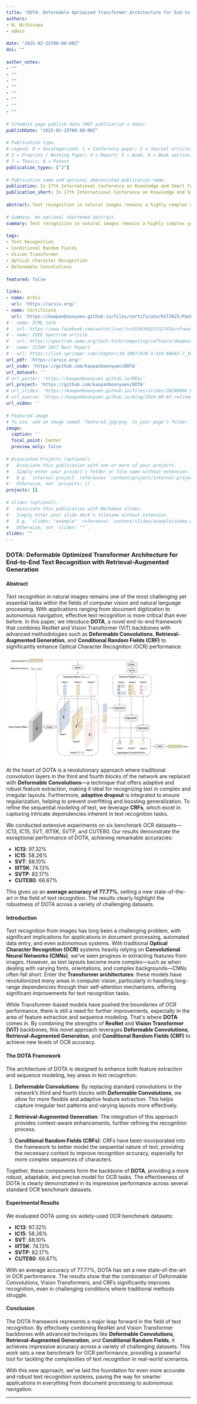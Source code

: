 ```yaml
---
title: "DOTA: Deformable Optimized Transformer Architecture for End-to-End Text Recognition with Retrieval-Augmented Generation"
authors:
- N. Nithisopa
- admin

date: "2025-02-25T00:00:00Z"
doi: ""

author_notes:
- ""
- ""
- ""
- ""
- ""
- ""
- ""
- ""

# Schedule page publish date (NOT publication's date).
publishDate: "2025-02-25T00:00:00Z"

# Publication type.
# Legend: 0 = Uncategorized; 1 = Conference paper; 2 = Journal article;
# 3 = Preprint / Working Paper; 4 = Report; 5 = Book; 6 = Book section;
# 7 = Thesis; 8 = Patent
publication_types: ["2"]

# Publication name and optional abbreviated publication name.
publication: In 17th International Conference on Knowledge and Smart Technology (KST2025)
publication_short: In 17th International Conference on Knowledge and Smart Technology (KST2025)

abstract: Text recognition in natural images remains a highly complex yet vital challenge, with wide-ranging applications in computer vision and natural language processing. In this paper, we present a novel end-to-end framework that integrates ResNet and Vision Transformer (ViT) backbones with cutting-edge techniques such as Deformable Convolutions, Retrieval-Augmented Generation, and Conditional Random Fields (CRF). These innovations work together to significantly improve feature representation and Optical Character Recognition (OCR) performance. By replacing the standard convolution layers in the third and fourth blocks with Deformable Convolutions, the framework adapts more flexibly to complex text layouts, while adaptive dropout helps prevent overfitting and enhance generalization. Moreover, incorporating CRFs refines the sequence modeling for more accurate text recognition. Extensive experiments on six benchmark datasets—IC13, IC15, SVT, IIIT5K, SVTP, and CUTE80—demonstrate the framework’s exceptional performance, achieving remarkable accuracies of 97.32% on IC13, 58.26% on IC15, 88.10% on SVT, 74.13% on IIIT5K, 82.17% on SVTP, and 66.67% on CUTE80, yielding an average accuracy of 77.77%. These results establish a new state-of-the-art for text recognition, showing the robustness of our approach across diverse and challenging datasets. Our method represents a significant leap forward in OCR technology, addressing challenges in recognizing text with various distortions, fonts, and orientations. The framework has proven not only effective in controlled conditions but also adaptable to more complex, real-world scenarios. The code for this framework is available at https://github.com/kaopanboonyuen/DOTA.

# Summary. An optional shortened abstract.
summary: Text recognition in natural images remains a highly complex yet vital challenge, with wide-ranging applications in computer vision and natural language processing. In this paper, we present a novel end-to-end framework that integrates ResNet and Vision Transformer (ViT) backbones with cutting-edge techniques such as Deformable Convolutions, Retrieval-Augmented Generation, and Conditional Random Fields (CRF). These innovations work together to significantly improve feature representation and Optical Character Recognition (OCR) performance. By replacing the standard convolution layers in the third and fourth blocks with Deformable Convolutions, the framework adapts more flexibly to complex text layouts, while adaptive dropout helps prevent overfitting and enhance generalization. Moreover, incorporating CRFs refines the sequence modeling for more accurate text recognition. Extensive experiments on six benchmark datasets—IC13, IC15, SVT, IIIT5K, SVTP, and CUTE80—demonstrate the framework’s exceptional performance, achieving remarkable accuracies of 97.32% on IC13, 58.26% on IC15, 88.10% on SVT, 74.13% on IIIT5K, 82.17% on SVTP, and 66.67% on CUTE80, yielding an average accuracy of 77.77%. These results establish a new state-of-the-art for text recognition, showing the robustness of our approach across diverse and challenging datasets. Our method represents a significant leap forward in OCR technology, addressing challenges in recognizing text with various distortions, fonts, and orientations. The framework has proven not only effective in controlled conditions but also adaptable to more complex, real-world scenarios. The code for this framework is available at https://github.com/kaopanboonyuen/DOTA.

tags:
- Text Recognition
- Conditional Random Fields
- Vision Transformer
- Optical Character Recognition
- Deformable Convolutions

featured: false

links:
- name: ArXiv
  url: 'https://arxiv.org/'
- name: Certificate
  url: 'https://kaopanboonyuen.github.io/files/certificate/KST2025/Panboonyuen-Certificate-of-Contributions-53.pdf'
# - name: ICML talk
#   url: https://www.facebook.com/watch/live/?v=355035025132741&ref=watch_permalink
# - name: IEEE Spectrum article
#   url: https://spectrum.ieee.org/tech-talk/computing/software/deepmind-teaches-ai-teamwork
# - name: ICIAP 2017 Best Papers
#   url: https://link.springer.com/chapter/10.1007/978-3-319-60663-7_18
url_pdf: 'https://arxiv.org/'
url_code: 'https://github.com/kaopanboonyuen/DOTA'
url_dataset: ''
# url_poster: 'https://kaopanboonyuen.github.io/REG/'
url_project: 'https://github.com/kaopanboonyuen/DOTA'
# url_slides: 'https://kaopanboonyuen.github.io/files/slides/20240906_Panboonyuen_AI_ThaiHighway.pdf'
# url_source: 'https://kaopanboonyuen.github.io/blog/2024-09-07-refined-generalized-focal-loss-for-road-asset-detection-on-thai-highways-using-vision-models/'
url_video: ''

# Featured image
# To use, add an image named `featured.jpg/png` to your page's folder. 
image:
  caption: ''
  focal_point: Center
  preview_only: false

# Associated Projects (optional).
#   Associate this publication with one or more of your projects.
#   Simply enter your project's folder or file name without extension.
#   E.g. `internal-project` references `content/project/internal-project/index.md`.
#   Otherwise, set `projects: []`.
projects: []

# Slides (optional).
#   Associate this publication with Markdown slides.
#   Simply enter your slide deck's filename without extension.
#   E.g. `slides: "example"` references `content/slides/example/index.md`.
#   Otherwise, set `slides: ""`.
slides: ""
---
```


### **DOTA: Deformable Optimized Transformer Architecture for End-to-End Text Recognition with Retrieval-Augmented Generation**

#### **Abstract**

Text recognition in natural images remains one of the most challenging yet essential tasks within the fields of computer vision and natural language processing. With applications ranging from document digitization to autonomous navigation, effective text recognition is more critical than ever before. In this paper, we introduce **DOTA**, a novel end-to-end framework that combines ResNet and Vision Transformer (ViT) backbones with advanced methodologies such as **Deformable Convolutions**, **Retrieval-Augmented Generation**, and **Conditional Random Fields (CRF)** to significantly enhance Optical Character Recognition (OCR) performance.

![](featured.png)

At the heart of DOTA is a revolutionary approach where traditional convolution layers in the third and fourth blocks of the network are replaced with **Deformable Convolutions**—a technique that offers adaptive and robust feature extraction, making it ideal for recognizing text in complex and irregular layouts. Furthermore, **adaptive dropout** is integrated to ensure regularization, helping to prevent overfitting and boosting generalization. To refine the sequential modeling of text, we leverage **CRFs**, which excel in capturing intricate dependencies inherent in text recognition tasks.

We conducted extensive experiments on six benchmark OCR datasets—IC13, IC15, SVT, IIIT5K, SVTP, and CUTE80. Our results demonstrate the exceptional performance of DOTA, achieving remarkable accuracies:  
- **IC13**: 97.32%  
- **IC15**: 58.26%  
- **SVT**: 88.10%  
- **IIIT5K**: 74.13%  
- **SVTP**: 82.17%  
- **CUTE80**: 66.67%

This gives us an **average accuracy of 77.77%**, setting a new state-of-the-art in the field of text recognition. The results clearly highlight the robustness of DOTA across a variety of challenging datasets.

#### **Introduction**

Text recognition from images has long been a challenging problem, with significant implications for applications in document processing, automated data entry, and even autonomous systems. With traditional **Optical Character Recognition (OCR)** systems heavily relying on **Convolutional Neural Networks (CNNs)**, we’ve seen progress in extracting features from images. However, as text layouts become more complex—such as when dealing with varying fonts, orientations, and complex backgrounds—CNNs often fall short. Enter the **Transformer architectures**: these models have revolutionized many areas in computer vision, particularly in handling long-range dependencies through their self-attention mechanisms, offering significant improvements for text recognition tasks.

While Transformer-based models have pushed the boundaries of OCR performance, there is still a need for further improvements, especially in the area of feature extraction and sequence modeling. That's where **DOTA** comes in. By combining the strengths of **ResNet** and **Vision Transformer (ViT)** backbones, this novel approach leverages **Deformable Convolutions**, **Retrieval-Augmented Generation**, and **Conditional Random Fields (CRF)** to achieve new levels of OCR accuracy.

#### **The DOTA Framework**

The architecture of DOTA is designed to enhance both feature extraction and sequence modeling, key areas in text recognition:

1. **Deformable Convolutions**: By replacing standard convolutions in the network’s third and fourth blocks with **Deformable Convolutions**, we allow for more flexible and adaptive feature extraction. This helps capture irregular text patterns and varying layouts more effectively.
   
2. **Retrieval-Augmented Generation**: The integration of this approach provides context-aware enhancements, further refining the recognition process.

3. **Conditional Random Fields (CRFs)**: CRFs have been incorporated into the framework to better model the sequential nature of text, providing the necessary context to improve recognition accuracy, especially for more complex sequences of characters.

Together, these components form the backbone of **DOTA**, providing a more robust, adaptable, and precise model for OCR tasks. The effectiveness of DOTA is clearly demonstrated in its impressive performance across several standard OCR benchmark datasets.

#### **Experimental Results**

We evaluated DOTA using six widely-used OCR benchmark datasets:
- **IC13**: 97.32%
- **IC15**: 58.26%
- **SVT**: 88.10%
- **IIIT5K**: 74.13%
- **SVTP**: 82.17%
- **CUTE80**: 66.67%

With an average accuracy of 77.77%, DOTA has set a new state-of-the-art in OCR performance. The results show that the combination of Deformable Convolutions, Vision Transformers, and CRFs significantly improves recognition, even in challenging conditions where traditional methods struggle.

#### **Conclusion**

The DOTA framework represents a major leap forward in the field of text recognition. By effectively combining ResNet and Vision Transformer backbones with advanced techniques like **Deformable Convolutions**, **Retrieval-Augmented Generation**, and **Conditional Random Fields**, it achieves impressive accuracy across a variety of challenging datasets. This work sets a new benchmark for OCR performance, providing a powerful tool for tackling the complexities of text recognition in real-world scenarios. 

With this new approach, we’ve laid the foundation for even more accurate and robust text recognition systems, paving the way for smarter applications in everything from document processing to autonomous navigation.

---